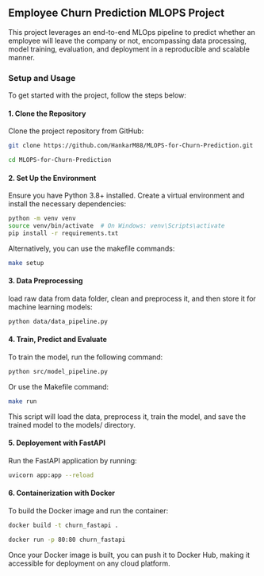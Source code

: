 ## Employee Churn Prediction MLOPS Project
This project leverages an end-to-end MLOps pipeline to predict whether an employee will leave the company or not, encompassing data processing, model training, evaluation, and deployment in a reproducible and scalable manner.

### Setup and Usage
To get started with the project, follow the steps below:

#### 1. Clone the Repository
Clone the project repository from GitHub:
```bash
git clone https://github.com/HankarM88/MLOPS-for-Churn-Prediction.git
```
```bash
cd MLOPS-for-Churn-Prediction
```
#### 2. Set Up the Environment
Ensure you have Python 3.8+ installed. Create a virtual environment and install the necessary dependencies:
```bash
python -m venv venv
source venv/bin/activate  # On Windows: venv\Scripts\activate
pip install -r requirements.txt
```
Alternatively, you can use the makefile commands:
```bash
make setup
```
#### 3. Data Preprocessing 
load raw data from data folder, clean and preprocess it, and then store it for machine learning models:
```bash
python data/data_pipeline.py
```

#### 4. Train, Predict and Evaluate 
To train the model, run the following command:

```bash
python src/model_pipeline.py 
```
Or use the Makefile command:

```bash
make run
```
This script will load the data, preprocess it, train the model, and save the trained model to the models/ directory.

#### 5. Deployement with FastAPI
Run the FastAPI application by running:

```bash
uvicorn app:app --reload
```

#### 6. Containerization with Docker
To build the Docker image and run the container:

```bash
docker build -t churn_fastapi .
```
```bash
docker run -p 80:80 churn_fastapi
```
Once your Docker image is built, you can push it to Docker Hub, making it accessible for deployment on any cloud platform.


